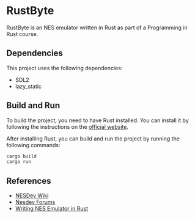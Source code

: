 # RustByte
RustByte is an NES emulator written in Rust as part of a Programming in Rust course.

## Dependencies
This project uses the following dependencies:
- SDL2
- lazy_static

## Build and Run
To build the project, you need to have Rust installed. You can install it by following the instructions on the [official website](https://www.rust-lang.org/tools/install).

After installing Rust, you can build and run the project by running the following commands:
```bash
cargo build
cargo run
```

## References
- [NESDev Wiki](https://wiki.nesdev.com/w/index.php/Nesdev_Wiki)
- [Nesdev Forums](https://forums.nesdev.com/)
- [Writing NES Emulator in Rust](https://bugzmanov.github.io/nes_ebook/)